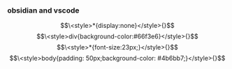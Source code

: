 ### obsidian and vscode
$$\<style>*{display:none}</style>{}$$
$$\<style>div{background-color:#66f3e6}</style>{}$$
$$\<style>*{font-size:23px;}</style>{}$$
$$\<style>body{padding: 50px;background-color: #4b6bb7;}</style>{}$$
